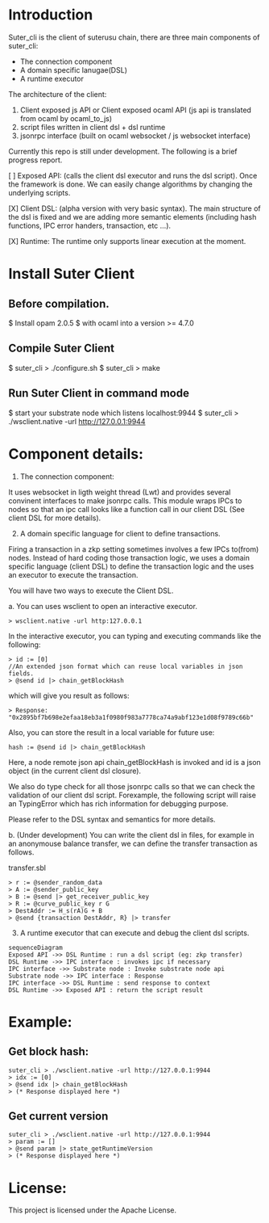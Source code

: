 # Introduction

Suter_cli is the client of suterusu chain, there are three main components of
suter_cli:
- The connection component
- A domain specific lanugae(DSL)
- A runtime executor


The architecture of the client:

1. Client exposed js API or Client exposed ocaml API (js api is translated from ocaml by ocaml_to_js)
2. script files written in client dsl + dsl runtime
3. jsonrpc interface (built on ocaml websocket / js websocket interface)

Currently this repo is still under development. The following is a brief progress report.

[  ] Exposed API: (calls the client dsl executor and runs the dsl script).
Once the framework is done. We can easily change algorithms by changing the underlying scripts.

[X] Client DSL: (alpha version with very basic syntax).
The main structure of the dsl is fixed and we are adding more semantic elements (including hash functions, IPC error handers, transaction, etc ...).

[X] Runtime:
The runtime only supports linear execution at the moment.

# Install Suter Client
## Before compilation. 
$ Install opam 2.0.5
$ with ocaml into a version >= 4.7.0
## Compile Suter Client
$ suter_cli > ./configure.sh
$ suter_cli > make
## Run Suter Client in command mode
$ start your substrate node which listens localhost:9944
$ suter_cli > ./wsclient.native -url http://127.0.0.1:9944

# Component details:

1. The connection component:

It uses websocket in ligth weight thread (Lwt) and provides several convinent interfaces to make jsonrpc calls. This module wraps IPCs to nodes so that an ipc call looks like a function call in our client DSL (See client DSL for more details). 

2. A domain specific language for client to define transactions.

Firing a transaction in a zkp setting sometimes involves a few IPCs to(from) nodes. Instead of hard coding those transaction logic, we uses a domain specific language (client DSL) to define the transaction logic and the uses an executor to execute the transaction.

You will have two ways to execute the Client DSL.

a. You can uses wsclient to open an interactive executor.

```
> wsclient.native -url http:127.0.0.1  
```

In the interactive executor, you can typing and executing commands like the following:

```
> id := [0]
//An extended json format which can reuse local variables in json fields.
> @send id |> chain_getBlockHash
```

which will give you result as follows:

```
> Response: "0x2895bf7b698e2efaa18eb3a1f0980f983a7778ca74a9abf123e1d08f9789c66b"
```

Also, you can store the result in a local variable for future use:

```
hash := @send id |> chain_getBlockHash
```

Here, a node remote json api chain_getBlockHash is invoked and id is a json object (in the current client dsl closure).

We also do type check for all those jsonrpc calls so that we can check the validation of our client dsl script. Forexample, the following script will raise an TypingError which has rich information for debugging purpose.

Please refer to the DSL syntax and semantics for more details.

b. (Under development) You can write the client dsl in files, for example in an anonymouse balance transfer, we can define the transfer transaction as follows.

transfer.sbl

```
> r := @sender_random_data
> A := @sender_public_key
> B := @send |> get_receiver_public_key
> R := @curve_public_key r G
> DestAddr := H_s(rA)G + B
> @send {transaction DestAddr, R} |> transfer
```

3. A runtime executor that can execute and debug the client dsl scripts. 

```mermaid
sequenceDiagram
Exposed API ->> DSL Runtime : run a dsl script (eg: zkp transfer)
DSL Runtime ->> IPC interface : invokes ipc if necessary
IPC interface ->> Substrate node : Invoke substrate node api
Substrate node ->> IPC interface : Response
IPC interface ->> DSL Runtime : send response to context
DSL Runtime ->> Exposed API : return the script result
```

# Example:
## Get block hash:

```
suter_cli > ./wsclient.native -url http://127.0.0.1:9944 
> idx := [0]
> @send idx |> chain_getBlockHash
> (* Response displayed here *)
```

## Get current version
```
suter_cli > ./wsclient.native -url http://127.0.0.1:9944 
> param := []
> @send param |> state_getRuntimeVersion
> (* Response displayed here *)
```

# License:

This project is licensed under the Apache License.


